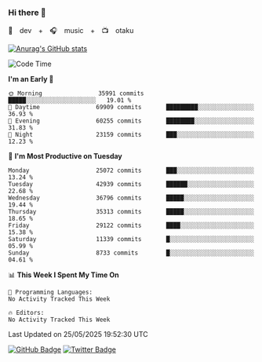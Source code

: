 ### Hi there 👋

🚀　dev　+　🎧　music　+　📺　otaku


[![Anurag's GitHub stats](https://github-readme-stats.vercel.app/api?username=koheitasaka&count_private=true&show_icons=true&theme=monokai)](https://github.com/koheitasaka/github-readme-stats)

<!--START_SECTION:waka-->
![Code Time](http://img.shields.io/badge/Code%20Time-1%2C161%20hrs%2023%20mins-blue)

**I'm an Early 🐤** 

```text
🌞 Morning                35991 commits       █████░░░░░░░░░░░░░░░░░░░░   19.01 % 
🌆 Daytime                69909 commits       █████████░░░░░░░░░░░░░░░░   36.93 % 
🌃 Evening                60255 commits       ████████░░░░░░░░░░░░░░░░░   31.83 % 
🌙 Night                  23159 commits       ███░░░░░░░░░░░░░░░░░░░░░░   12.23 % 
```
📅 **I'm Most Productive on Tuesday** 

```text
Monday                   25072 commits       ███░░░░░░░░░░░░░░░░░░░░░░   13.24 % 
Tuesday                  42939 commits       ██████░░░░░░░░░░░░░░░░░░░   22.68 % 
Wednesday                36796 commits       █████░░░░░░░░░░░░░░░░░░░░   19.44 % 
Thursday                 35313 commits       █████░░░░░░░░░░░░░░░░░░░░   18.65 % 
Friday                   29122 commits       ████░░░░░░░░░░░░░░░░░░░░░   15.38 % 
Saturday                 11339 commits       █░░░░░░░░░░░░░░░░░░░░░░░░   05.99 % 
Sunday                   8733 commits        █░░░░░░░░░░░░░░░░░░░░░░░░   04.61 % 
```


📊 **This Week I Spent My Time On** 

```text
💬 Programming Languages: 
No Activity Tracked This Week

🔥 Editors: 
No Activity Tracked This Week
```


 Last Updated on 25/05/2025 19:52:30 UTC
<!--END_SECTION:waka-->

[![GitHub Badge](https://img.shields.io/badge/GitHub-100000?style=for-the-badge&logo=github&logoColor=white)](https://github.com/koheitasaka)
[![Twitter Badge](https://img.shields.io/badge/Twitter-1DA1F2?style=for-the-badge&logo=twitter&logoColor=white)](https://twitter.com/sleep_asleep_)
